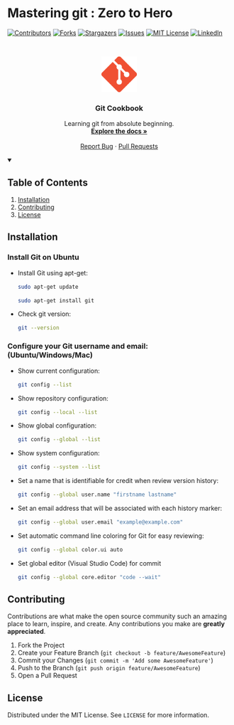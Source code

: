 # Mastering git : Zero to Hero

[![Contributors][contributors-shield]][contributors-url]
[![Forks][forks-shield]][forks-url]
[![Stargazers][stars-shield]][stars-url]
[![Issues][issues-shield]][issues-url]
[![MIT License][license-shield]][license-url]
[![LinkedIn][linkedin-shield]][linkedin-url]

<!-- PROJECT LOGO -->

<br />
<p align="center">
  <a href="https://github.com/KamrulSh/git-cookbook">
    <img src="images/git.png" alt="Logo" width="80" height="80">
  </a>

  <h3 align="center">Git Cookbook</h3>

  <p align="center">
    Learning git from absolute beginning.
    <br />
    <a href="https://github.com/KamrulSh/git-cookbook"><strong>Explore the docs »</strong></a>
    <br />
    <br />
    <a href="https://github.com/KamrulSh/git-cookbook/issues">Report Bug</a>
    ·
    <a href="https://github.com/KamrulSh/git-cookbook/pulls">Pull Requests</a>
  </p>
</p>

<!-- TABLE OF CONTENTS -->

<details open="open">
  <summary><h2>Table of Contents</h2></summary>
  <ol>
    <li><a href="#installation">Installation</a></li>
    <li><a href="#contributing">Contributing</a></li>
    <li><a href="#license">License</a></li>
  </ol>
</details>

<!-- INSTALLATION -->

## Installation

### Install Git on Ubuntu

* Install Git using apt-get:

  ```sh
  sudo apt-get update
  ```
  ```sh
  sudo apt-get install git
  ```
* Check git version: 
  ```sh
  git --version
  ```
  
### Configure your Git username and email: (Ubuntu/Windows/Mac)

* Show current configuration:

  ```sh
  git config --list
  ```
* Show repository configuration:
  ```sh
  git config --local --list
  ```
* Show global configuration:
  ```sh
  git config --global --list
  ```
* Show system configuration:
  ```sh
  git config --system --list
  ```
* Set a name that is identifiable for credit when review version history:
  ```sh
  git config --global user.name "firstname lastname"
  ```
* Set an email address that will be associated with each history marker:
  ```sh
  git config --global user.email "example@example.com"
  ```
* Set automatic command line coloring for Git for easy reviewing:
  ```sh
  git config --global color.ui auto
  ```
* Set global editor (Visual Studio Code) for commit
  ```sh
  git config --global core.editor "code --wait"
  ```

<!-- CONTRIBUTING -->

## Contributing

Contributions are what make the open source community such an amazing place to learn, inspire, and create. Any contributions you make are **greatly appreciated**.

1. Fork the Project
2. Create your Feature Branch (`git checkout -b feature/AwesomeFeature`)
3. Commit your Changes (`git commit -m 'Add some AwesomeFeature'`)
4. Push to the Branch (`git push origin feature/AwesomeFeature`)
5. Open a Pull Request

<!-- LICENSE -->

## License

Distributed under the MIT License. See `LICENSE` for more information.

<!-- MARKDOWN LINKS & IMAGES -->

[contributors-shield]: https://img.shields.io/github/contributors/kamrulSh/repo.svg?style=for-the-badge
[contributors-url]: https://github.com/KamrulSh/git-cookbook/graphs/contributors
[forks-shield]: https://img.shields.io/github/forks/github_username/repo.svg?style=for-the-badge
[forks-url]: https://github.com/KamrulSh/git-cookbook/network/members
[stars-shield]: https://img.shields.io/github/stars/github_username/repo.svg?style=for-the-badge
[stars-url]: https://github.com/KamrulSh/git-cookbook/stargazers
[issues-shield]: https://img.shields.io/github/issues/github_username/repo.svg?style=for-the-badge
[issues-url]: https://github.com/KamrulSh/git-cookbook/issues
[license-shield]: https://img.shields.io/github/license/github_username/repo.svg?style=for-the-badge
[license-url]: https://github.com/KamrulSh/git-cookbook/blob/main/LICENSE
[linkedin-shield]: https://img.shields.io/badge/-LinkedIn-black.svg?style=for-the-badge&logo=linkedin&colorB=555
[linkedin-url]: https://linkedin.com/in/mdkamrulshahin
